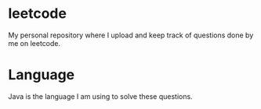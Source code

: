 # leetcode
My personal repository where I upload and keep track of questions done by me on leetcode.

# Language
Java is the language I am using to solve these questions.
